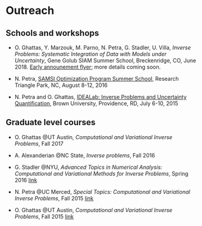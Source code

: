 # Outreach

## Schools and workshops
- O. Ghattas, Y. Marzouk, M. Parno, N. Petra, G. Stadler, U. Villa, *Inverse Problems:
Systematic Integration of Data with Models under Uncertainty*, Gene Golub SIAM Summer School, Breckenridge, CO, June 2018. [Early announement flyer](http://math.nyu.edu/~stadler/GGSS18); more details coming soon.

- N. Petra, [SAMSI Optimization Program Summer School](https://www.samsi.info/programs-and-activities/research-workshops/summer-2016-optimization-program-summer-school-august-8-12-2016/), Research Triangle Park, NC,  August 8-12, 2016

- N. Petra and O. Ghattas, [IDEALab: Inverse Problems and Uncertainty Quantification](https://icerm.brown.edu/idealab/2015/), Brown University, Providence, RD, July 6-10, 2015

## Graduate level courses

- O. Ghattas @UT Austin, *Computational and Variational Inverse Problems*, Fall 2017

- A. Alexanderian @NC State, *Inverse problems*, Fall 2016

- G. Stadler @NYU, *Advanced Topics in Numerical Analysis: Computational and Variational Methods for Inverse Problems*, Spring 2016 [link](http://math.nyu.edu/~stadler/inv16/)

- N. Petra @UC Merced, *Special Topics: Computational and Variational Inverse Problems*, Fall 2015 [link](http://faculty.ucmerced.edu/npetra/teaching/math292f15.html)

- O. Ghattas @UT Austin, *Computational and Variational Inverse Problems*, Fall 2015 [link](http://users.ices.utexas.edu/~omar/inverse_problems/index.html)



